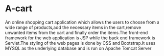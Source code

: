 # A-cart
An online shopping cart application which allows the users to choose from a wide range of products,add the necessary items in the cart,remove unwanted items from the cart and finally order the items.The front-end framework for the web application is JSP while the back end framework is Servlet.The styling of the web pages is done by CSS and Bootstrap.It uses MYSQL as the underlying database and is run on Apache Tomcat Server
